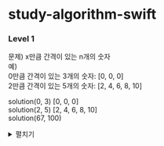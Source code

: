 # study-algorithm-swift

### Level 1

문제) x만큼 간격이 있는 n개의 숫자  
예)  
0만큼 간격이 있는 3개의 숫자: [0, 0, 0]  
2만큼 간격이 있는 5개의 숫자: [2, 4, 6, 8, 10]  

solution(0, 3)  [0, 0, 0]  
solution(2, 5)  [2, 4, 6, 8, 10]  
solution(67, 100)   

<details markdown="1">
<summary>펼치기</summary>

``` swift
func solution(_ x: Int, _ n: Int) -> [Int] {
    var numbers: [Int] = .init(repeating: 0, count: n)
    for i in 0..<n {
        numbers[i] = x * ( i + 1)
    }
    return numbers
}

solution(0, 3)
solution(2, 5)
solution(67, 100)
```
</details>


